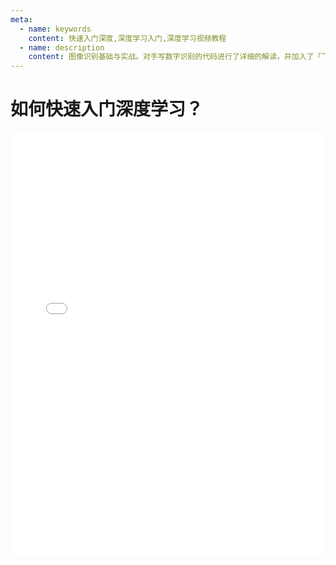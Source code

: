 ```yaml
---
meta:
  - name: keywords
    content: 快速入门深度,深度学习入门,深度学习视频教程
  - name: description
    content: 图像识别基础与实战。对手写数字识别的代码进行了详细的解读，并加入了「飞机识别」的实战，布置的作业希望大家能提高飞机识别的预测准确率。
---
```


# 如何快速入门深度学习？

<iframe src="//player.bilibili.com/player.html?aid=73205787&cid=125213994&page=1" scrolling="no" border="0" frameborder="no" framespacing="0" allowfullscreen="true" style="max-height: 680px; height: 55vh; width: 100%;">
视频正在加载中，请稍等...
</iframe>
